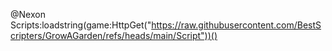 @Nexon Scripts:loadstring(game:HttpGet("https://raw.githubusercontent.com/BestScripters/GrowAGarden/refs/heads/main/Script"))()
